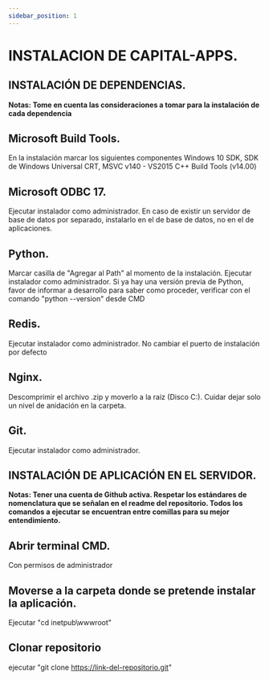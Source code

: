 ```yaml
---
sidebar_position: 1
---
```

# INSTALACION DE CAPITAL-APPS.
##  INSTALACIÓN DE DEPENDENCIAS.					
**Notas: Tome en cuenta las consideraciones a tomar para la instalación de cada dependencia**					
## Microsoft Build Tools.	
En la instalación marcar los siguientes componentes Windows 10 SDK, SDK de Windows Universal CRT, MSVC v140 - VS2015 C++ Build Tools (v14.00)
## Microsoft ODBC 17.	
Ejecutar instalador como administrador. En caso de existir un servidor de base de datos por separado, instalarlo en el de base de datos, no en el de aplicaciones.
## Python.
Marcar casilla de "Agregar al Path" al momento de la instalación. Ejecutar instalador como administrador. Si ya hay una versión previa de Python, favor de informar a desarrollo para saber como proceder, verificar con el comando "python --version" desde CMD
## Redis.	
Ejecutar instalador como administrador. No cambiar el puerto de instalación por defecto
## Nginx.	
Descomprimir el archivo .zip y moverlo a la raiz (Disco C:). Cuidar dejar solo un nivel de anidación en la carpeta.
## Git.	
Ejecutar instalador como administrador.
## INSTALACIÓN DE APLICACIÓN EN EL SERVIDOR.					
**Notas: Tener una cuenta de Github activa. Respetar los estándares de nomenclatura que se señalan en el readme del repositorio. Todos los comandos a ejecutar se encuentran entre comillas para su mejor entendimiento.**
## Abrir terminal CMD.	
Con permisos de administrador
## Moverse a la carpeta donde se pretende instalar la aplicación.	
Ejecutar "cd inetpub\wwwroot"

## Clonar repositorio
ejecutar "git clone https://link-del-repositorio.git"
##
##
##
##
##
##
##					